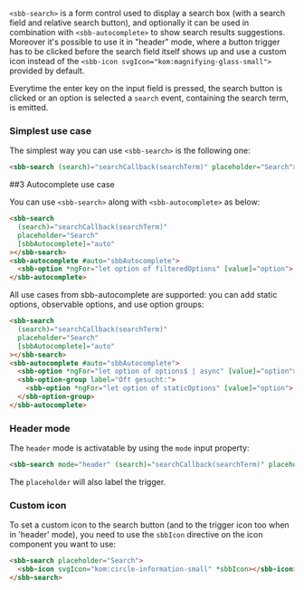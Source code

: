 `<sbb-search>` is a form control used to display a search box (with a search field and relative
search button), and optionally it can be used in combination with `<sbb-autocomplete>` to show
search results suggestions.
Moreover it's possible to use it in "header" mode, where a button trigger has to be clicked before
the search field itself shows up and use a custom icon instead of the `<sbb-icon svgIcon="kom:magnifying-glass-small">`
provided by default.

Everytime the enter key on the input field is pressed, the search button is clicked or an option
is selected a `search` event, containing the search term, is emitted.

### Simplest use case

The simplest way you can use `<sbb-search>` is the following one:

```html
<sbb-search (search)="searchCallback(searchTerm)" placeholder="Search"></sbb-search>
```

##3 Autocomplete use case

You can use `<sbb-search>` along with `<sbb-autocomplete>` as below:

```html
<sbb-search
  (search)="searchCallback(searchTerm)"
  placeholder="Search"
  [sbbAutocomplete]="auto"
></sbb-search>
<sbb-autocomplete #auto="sbbAutocomplete">
  <sbb-option *ngFor="let option of filteredOptions" [value]="option"> {{ option }} </sbb-option>
</sbb-autocomplete>
```

All use cases from sbb-autocomplete are supported: you can add static options, observable options,
and use option groups:

```html
<sbb-search
  (search)="searchCallback(searchTerm)"
  placeholder="Search"
  [sbbAutocomplete]="auto"
></sbb-search>
<sbb-autocomplete #auto="sbbAutocomplete">
  <sbb-option *ngFor="let option of options$ | async" [value]="option"> {{ option }} </sbb-option>
  <sbb-option-group label="Oft gesucht:">
    <sbb-option *ngFor="let option of staticOptions" [value]="option"> {{ option }} </sbb-option>
  </sbb-option-group>
</sbb-autocomplete>
```

### Header mode

The `header` mode is activatable by using the `mode` input property:

```html
<sbb-search mode="header" (search)="searchCallback(searchTerm)" placeholder="Search"></sbb-search>
```

The `placeholder` will also label the trigger.

### Custom icon

To set a custom icon to the search button (and to the trigger icon too when in 'header' mode),
you need to use the `sbbIcon` directive on the icon component you want to use:

```html
<sbb-search placeholder="Search">
  <sbb-icon svgIcon="kom:circle-information-small" *sbbIcon></sbb-icon>
</sbb-search>
```
